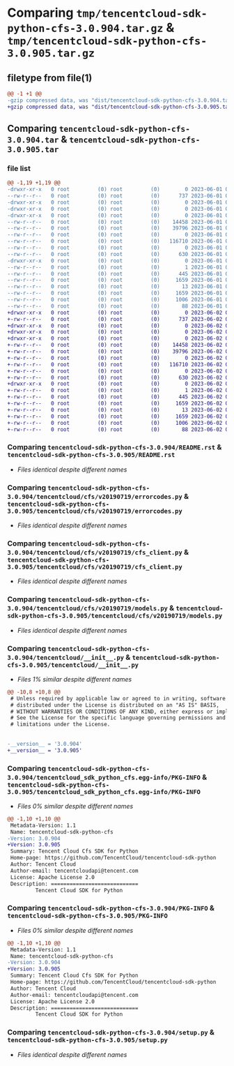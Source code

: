 # Comparing `tmp/tencentcloud-sdk-python-cfs-3.0.904.tar.gz` & `tmp/tencentcloud-sdk-python-cfs-3.0.905.tar.gz`

## filetype from file(1)

```diff
@@ -1 +1 @@
-gzip compressed data, was "dist/tencentcloud-sdk-python-cfs-3.0.904.tar", last modified: Thu Jun  1 02:29:17 2023, max compression
+gzip compressed data, was "dist/tencentcloud-sdk-python-cfs-3.0.905.tar", last modified: Fri Jun  2 00:23:29 2023, max compression
```

## Comparing `tencentcloud-sdk-python-cfs-3.0.904.tar` & `tencentcloud-sdk-python-cfs-3.0.905.tar`

### file list

```diff
@@ -1,19 +1,19 @@
-drwxr-xr-x   0 root         (0) root         (0)        0 2023-06-01 02:29:17.000000 tencentcloud-sdk-python-cfs-3.0.904/
--rw-r--r--   0 root         (0) root         (0)      737 2023-06-01 02:29:17.000000 tencentcloud-sdk-python-cfs-3.0.904/README.rst
-drwxr-xr-x   0 root         (0) root         (0)        0 2023-06-01 02:29:17.000000 tencentcloud-sdk-python-cfs-3.0.904/tencentcloud/
-drwxr-xr-x   0 root         (0) root         (0)        0 2023-06-01 02:29:17.000000 tencentcloud-sdk-python-cfs-3.0.904/tencentcloud/cfs/
-drwxr-xr-x   0 root         (0) root         (0)        0 2023-06-01 02:29:17.000000 tencentcloud-sdk-python-cfs-3.0.904/tencentcloud/cfs/v20190719/
--rw-r--r--   0 root         (0) root         (0)    14458 2023-06-01 02:29:17.000000 tencentcloud-sdk-python-cfs-3.0.904/tencentcloud/cfs/v20190719/errorcodes.py
--rw-r--r--   0 root         (0) root         (0)    39796 2023-06-01 02:29:17.000000 tencentcloud-sdk-python-cfs-3.0.904/tencentcloud/cfs/v20190719/cfs_client.py
--rw-r--r--   0 root         (0) root         (0)        0 2023-06-01 02:29:17.000000 tencentcloud-sdk-python-cfs-3.0.904/tencentcloud/cfs/v20190719/__init__.py
--rw-r--r--   0 root         (0) root         (0)   116710 2023-06-01 02:29:17.000000 tencentcloud-sdk-python-cfs-3.0.904/tencentcloud/cfs/v20190719/models.py
--rw-r--r--   0 root         (0) root         (0)        0 2023-06-01 02:29:17.000000 tencentcloud-sdk-python-cfs-3.0.904/tencentcloud/cfs/__init__.py
--rw-r--r--   0 root         (0) root         (0)      630 2023-06-01 02:29:17.000000 tencentcloud-sdk-python-cfs-3.0.904/tencentcloud/__init__.py
-drwxr-xr-x   0 root         (0) root         (0)        0 2023-06-01 02:29:17.000000 tencentcloud-sdk-python-cfs-3.0.904/tencentcloud_sdk_python_cfs.egg-info/
--rw-r--r--   0 root         (0) root         (0)        1 2023-06-01 02:29:17.000000 tencentcloud-sdk-python-cfs-3.0.904/tencentcloud_sdk_python_cfs.egg-info/dependency_links.txt
--rw-r--r--   0 root         (0) root         (0)      445 2023-06-01 02:29:17.000000 tencentcloud-sdk-python-cfs-3.0.904/tencentcloud_sdk_python_cfs.egg-info/SOURCES.txt
--rw-r--r--   0 root         (0) root         (0)     1659 2023-06-01 02:29:17.000000 tencentcloud-sdk-python-cfs-3.0.904/tencentcloud_sdk_python_cfs.egg-info/PKG-INFO
--rw-r--r--   0 root         (0) root         (0)       13 2023-06-01 02:29:17.000000 tencentcloud-sdk-python-cfs-3.0.904/tencentcloud_sdk_python_cfs.egg-info/top_level.txt
--rw-r--r--   0 root         (0) root         (0)     1659 2023-06-01 02:29:17.000000 tencentcloud-sdk-python-cfs-3.0.904/PKG-INFO
--rw-r--r--   0 root         (0) root         (0)     1006 2023-06-01 02:29:17.000000 tencentcloud-sdk-python-cfs-3.0.904/setup.py
--rw-r--r--   0 root         (0) root         (0)       88 2023-06-01 02:29:17.000000 tencentcloud-sdk-python-cfs-3.0.904/setup.cfg
+drwxr-xr-x   0 root         (0) root         (0)        0 2023-06-02 00:23:29.000000 tencentcloud-sdk-python-cfs-3.0.905/
+-rw-r--r--   0 root         (0) root         (0)      737 2023-06-02 00:23:29.000000 tencentcloud-sdk-python-cfs-3.0.905/README.rst
+drwxr-xr-x   0 root         (0) root         (0)        0 2023-06-02 00:23:29.000000 tencentcloud-sdk-python-cfs-3.0.905/tencentcloud/
+drwxr-xr-x   0 root         (0) root         (0)        0 2023-06-02 00:23:29.000000 tencentcloud-sdk-python-cfs-3.0.905/tencentcloud/cfs/
+drwxr-xr-x   0 root         (0) root         (0)        0 2023-06-02 00:23:29.000000 tencentcloud-sdk-python-cfs-3.0.905/tencentcloud/cfs/v20190719/
+-rw-r--r--   0 root         (0) root         (0)    14458 2023-06-02 00:23:29.000000 tencentcloud-sdk-python-cfs-3.0.905/tencentcloud/cfs/v20190719/errorcodes.py
+-rw-r--r--   0 root         (0) root         (0)    39796 2023-06-02 00:23:29.000000 tencentcloud-sdk-python-cfs-3.0.905/tencentcloud/cfs/v20190719/cfs_client.py
+-rw-r--r--   0 root         (0) root         (0)        0 2023-06-02 00:23:29.000000 tencentcloud-sdk-python-cfs-3.0.905/tencentcloud/cfs/v20190719/__init__.py
+-rw-r--r--   0 root         (0) root         (0)   116710 2023-06-02 00:23:29.000000 tencentcloud-sdk-python-cfs-3.0.905/tencentcloud/cfs/v20190719/models.py
+-rw-r--r--   0 root         (0) root         (0)        0 2023-06-02 00:23:29.000000 tencentcloud-sdk-python-cfs-3.0.905/tencentcloud/cfs/__init__.py
+-rw-r--r--   0 root         (0) root         (0)      630 2023-06-02 00:23:29.000000 tencentcloud-sdk-python-cfs-3.0.905/tencentcloud/__init__.py
+drwxr-xr-x   0 root         (0) root         (0)        0 2023-06-02 00:23:29.000000 tencentcloud-sdk-python-cfs-3.0.905/tencentcloud_sdk_python_cfs.egg-info/
+-rw-r--r--   0 root         (0) root         (0)        1 2023-06-02 00:23:29.000000 tencentcloud-sdk-python-cfs-3.0.905/tencentcloud_sdk_python_cfs.egg-info/dependency_links.txt
+-rw-r--r--   0 root         (0) root         (0)      445 2023-06-02 00:23:29.000000 tencentcloud-sdk-python-cfs-3.0.905/tencentcloud_sdk_python_cfs.egg-info/SOURCES.txt
+-rw-r--r--   0 root         (0) root         (0)     1659 2023-06-02 00:23:29.000000 tencentcloud-sdk-python-cfs-3.0.905/tencentcloud_sdk_python_cfs.egg-info/PKG-INFO
+-rw-r--r--   0 root         (0) root         (0)       13 2023-06-02 00:23:29.000000 tencentcloud-sdk-python-cfs-3.0.905/tencentcloud_sdk_python_cfs.egg-info/top_level.txt
+-rw-r--r--   0 root         (0) root         (0)     1659 2023-06-02 00:23:29.000000 tencentcloud-sdk-python-cfs-3.0.905/PKG-INFO
+-rw-r--r--   0 root         (0) root         (0)     1006 2023-06-02 00:23:29.000000 tencentcloud-sdk-python-cfs-3.0.905/setup.py
+-rw-r--r--   0 root         (0) root         (0)       88 2023-06-02 00:23:29.000000 tencentcloud-sdk-python-cfs-3.0.905/setup.cfg
```

### Comparing `tencentcloud-sdk-python-cfs-3.0.904/README.rst` & `tencentcloud-sdk-python-cfs-3.0.905/README.rst`

 * *Files identical despite different names*

### Comparing `tencentcloud-sdk-python-cfs-3.0.904/tencentcloud/cfs/v20190719/errorcodes.py` & `tencentcloud-sdk-python-cfs-3.0.905/tencentcloud/cfs/v20190719/errorcodes.py`

 * *Files identical despite different names*

### Comparing `tencentcloud-sdk-python-cfs-3.0.904/tencentcloud/cfs/v20190719/cfs_client.py` & `tencentcloud-sdk-python-cfs-3.0.905/tencentcloud/cfs/v20190719/cfs_client.py`

 * *Files identical despite different names*

### Comparing `tencentcloud-sdk-python-cfs-3.0.904/tencentcloud/cfs/v20190719/models.py` & `tencentcloud-sdk-python-cfs-3.0.905/tencentcloud/cfs/v20190719/models.py`

 * *Files identical despite different names*

### Comparing `tencentcloud-sdk-python-cfs-3.0.904/tencentcloud/__init__.py` & `tencentcloud-sdk-python-cfs-3.0.905/tencentcloud/__init__.py`

 * *Files 1% similar despite different names*

```diff
@@ -10,8 +10,8 @@
 # Unless required by applicable law or agreed to in writing, software
 # distributed under the License is distributed on an "AS IS" BASIS,
 # WITHOUT WARRANTIES OR CONDITIONS OF ANY KIND, either express or implied.
 # See the License for the specific language governing permissions and
 # limitations under the License.
 
 
-__version__ = '3.0.904'
+__version__ = '3.0.905'
```

### Comparing `tencentcloud-sdk-python-cfs-3.0.904/tencentcloud_sdk_python_cfs.egg-info/PKG-INFO` & `tencentcloud-sdk-python-cfs-3.0.905/tencentcloud_sdk_python_cfs.egg-info/PKG-INFO`

 * *Files 0% similar despite different names*

```diff
@@ -1,10 +1,10 @@
 Metadata-Version: 1.1
 Name: tencentcloud-sdk-python-cfs
-Version: 3.0.904
+Version: 3.0.905
 Summary: Tencent Cloud Cfs SDK for Python
 Home-page: https://github.com/TencentCloud/tencentcloud-sdk-python
 Author: Tencent Cloud
 Author-email: tencentcloudapi@tencent.com
 License: Apache License 2.0
 Description: ============================
         Tencent Cloud SDK for Python
```

### Comparing `tencentcloud-sdk-python-cfs-3.0.904/PKG-INFO` & `tencentcloud-sdk-python-cfs-3.0.905/PKG-INFO`

 * *Files 0% similar despite different names*

```diff
@@ -1,10 +1,10 @@
 Metadata-Version: 1.1
 Name: tencentcloud-sdk-python-cfs
-Version: 3.0.904
+Version: 3.0.905
 Summary: Tencent Cloud Cfs SDK for Python
 Home-page: https://github.com/TencentCloud/tencentcloud-sdk-python
 Author: Tencent Cloud
 Author-email: tencentcloudapi@tencent.com
 License: Apache License 2.0
 Description: ============================
         Tencent Cloud SDK for Python
```

### Comparing `tencentcloud-sdk-python-cfs-3.0.904/setup.py` & `tencentcloud-sdk-python-cfs-3.0.905/setup.py`

 * *Files identical despite different names*

